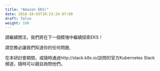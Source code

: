 ```yaml
---
title: "Amazon EKS!"
date: 2018-10-03T10:23:24-07:00
draft: false
weight: 160
---
```


請繼續關注，我們將在下一個模塊中繼續探索EKS！

請您務必讓我們知道你的任何問題, 

在本研討會期間，或隨時通過http://slack.k8s.io/訪問的官方Kubernetes Slack頻道，隨時可以親自詢問他們。